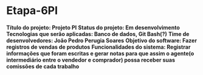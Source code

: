 # Etapa-6PI

 
  **Título do projeto: Projeto PI**
  **Status do projeto: Em desenvolvimento**
  **Tecnologias que serão aplicadas: Banco de dados, Git Bash(?)**
  **Time de desenvolvedores: João Pedro Perugia Soares**
  **Objetivo do software: Fazer registros de vendas de produtos**
  **Funcionalidades do sistema: Registrar informações que foram escritas e gerar notas para que assim o agente(o intermediário entre o vendedor e comprador) possa receber suas comissões de cada trabalho**
